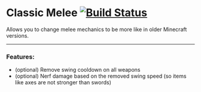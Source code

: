 # Classic Melee [![Build Status](https://travis-ci.org/LepkoQQ/ClassicMelee.svg?branch=master)](https://travis-ci.org/LepkoQQ/ClassicMelee)

Allows you to change melee mechanics to be more like in older Minecraft versions.

---

### Features:
* (optional) Remove swing cooldown on all weapons
* (optional) Nerf damage based on the removed swing speed (so items like axes are not stronger than swords)